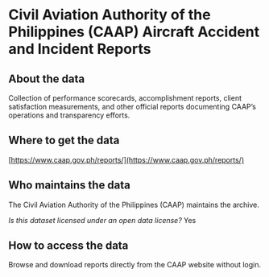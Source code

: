 # Civil Aviation Authority of the Philippines (CAAP) Aircraft Accident and Incident Reports

## About the data 
Collection of performance scorecards, accomplishment reports, client satisfaction measurements, and other official reports documenting CAAP’s operations and transparency efforts.

## Where to get the data 
[https://www.caap.gov.ph/reports/](https://www.caap.gov.ph/reports/) 

## Who maintains the data 
The Civil Aviation Authority of the Philippines (CAAP) maintains the archive.

*Is this dataset licensed under an open data license?* Yes

## How to access the data 
Browse and download reports directly from the CAAP website without login.